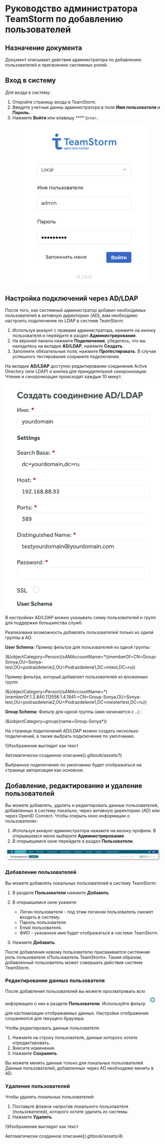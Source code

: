 # Руководство администратора TeamStorm по добавлению пользователей

## Назначение документа <a href="#_toc110777249" id="_toc110777249"></a>

Документ описывает действия администратора по добавлению пользователей и присвоению системных ролей.

## Вход в систему <a href="#_toc110777249" id="_toc110777249"></a>



Для входа в систему:

1. Откройте страницу входа в TeamStorm.
2. Введите учетные данны администратора в поля **Имя пользователя** и **Пароль.**
3. Нажмите **Войти** или клавишу **** `Enter`**.**

<figure><img src=".gitbook/assets/изображение.png" alt=""><figcaption></figcaption></figure>

## Настройка подключений через AD/LDAP <a href="#_toc110777251" id="_toc110777251"></a>

После того, как системный администратор добавил необходимых пользователей в активную директорию (AD), вам необходимо настроить подключение по LDAP в системе TeamStorm.

1. Используя аккаунт с правами администратора, нажмите на иконку пользователя и перейдите в раздел **Администрирование**.
2. На верхней панели нажмите **Подключения**, убедитесь, что вы находитесь на вкладке **AD/LDAP**, нажмите **Создать**.
3. Заполните обязательные поля, нажмите **Протестировать**. В случае успешного тестирования сохраните подключение.

На вкладке **AD/LDAP** доступно редактирование соединения Active Directory (или LDAP) и кнопка для принудительной синхронизации. Чтение и синхронизация происходят каждые 10 минут.

![](.gitbook/assets/0)

В настройках AD/LDAP можно указывать схему пользователей и групп для поддержки большинства служб.

Реализована возможность добавлять пользователей только из одной группы в AD.

**User Schema:** Пример фильтра для пользователей из одной группы:

(&(objectCategory=Person)(sAMAccountName=\*)(memberOf=CN=Group-Sonya,OU=Sonya-test,OU=podrazdelenie2,OU=Podrazdelenie1,DC=mtest,DC=ru))

Пример фильтра, который добавляет пользователей из вложенных групп:

(&(objectCategory=Person)(sAMAccountName=\*)(memberOf:1.2.840.113556.1.4.1941:=CN=Group-Sonya,OU=Sonya-test,OU=podrazdelenie2,OU=Podrazdelenie1,DC=meistertest,DC=ru))

**Group Schema:** Фильтр для одной группы (имя начинается с ..) :

(&(objectCategory=group)(name=Group-Sonya\*))

На странице подключений AD/LDAP можно создать несколько подключений, а также выбрать подключение по умолчанию.

![Изображение выглядит как текст

Автоматически созданное описание](.gitbook/assets/1)

Выбранное подключение по умолчанию будет отображаться на странице авторизации как основное.

## Добавление, редактирование и удаление пользователей <a href="#_toc110777252" id="_toc110777252"></a>

Вы можете добавлять, удалять и редактировать данные пользователей, добавленных в систему локально, через активную директорию (AD) или через OpenID Connect. Чтобы открыть окно информации о пользователях:

1. Используя аккаунт администратора  нажмите на иконку профиля. В открывшемся меню выберите **Администрирование**.
2. В открывшемся окне перейдите в раздел **Пользователи**.

![](.gitbook/assets/2)

### Добавление пользователей

Вы можете добавлять локальных пользователей в систему TeamStorm:

1. В разделе **Пользователи** нажмите **Добавить**.
2. В открывшемся окне укажите:   
  
      * &#x20;   Логин пользователя - под этим логином пользователь сможет входить в систему.
      * &#x20;   Пароль пользователя.
      * &#x20;   Email пользователя.
      * &#x20;   ФИО - указанное имя будет отображаться в системе TeamStorm.
5. Нажмите **Добавить**.

После добавления новому пользователю присваивается системная роль пользователя «Пользователь TeamStorm». Таким образом, добавленный пользователь может совершать действия системе TeamStorm.

### Редактирование данных пользователя

После добавления пользователей вы можете просматривать всю информацию о них в разделе **Пользователи**. Используйте фильтр ![](.gitbook/assets/3)

для кастомизации отображаемых данных. Настройки отображения сохраняются для текущего браузера.

Чтобы редактировать данные пользователя:

1. Нажмите на строку пользователя, данные которого хотите отредактировать.
2. Внесите изменения.
3. Нажмите **Сохранить**.

Вы можете менять данные только для локальных пользователей. Данные пользователей, добавленных через AD необходимо менять в AD.

### Удаление пользователей

Чтобы удалить локальных пользователей:

1. Поставьте флажок напротив локального пользователя (пользователей), которого хотите удалить из системы.
2. Нажмите **Удалить**.

![Изображение выглядит как текст

Автоматически созданное описание](.gitbook/assets/4)
